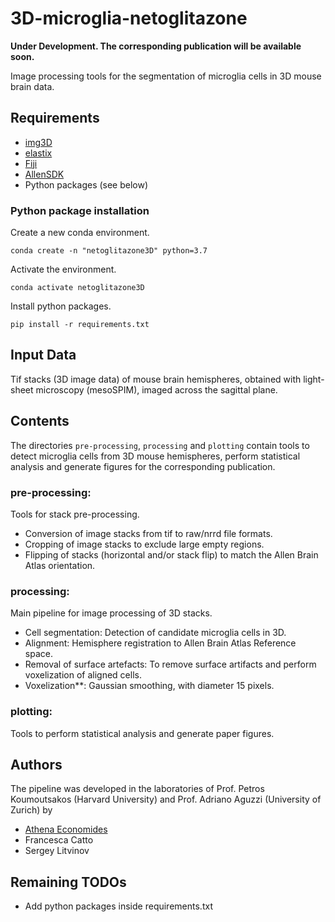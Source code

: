 # 3D-microglia-netoglitazone

**Under Development. The corresponding publication will be available soon.**

Image processing tools for the segmentation of microglia cells in 3D mouse brain data.


## Requirements

* [img3D](https://github.com/aecon/img3D)
* [elastix](https://elastix.lumc.nl)
* [Fiji](https://fiji.sc)
* [AllenSDK](https://allensdk.readthedocs.io/en/latest)
* Python packages (see below)


### Python package installation

Create a new conda environment.
```
conda create -n "netoglitazone3D" python=3.7
```

Activate the environment.
```
conda activate netoglitazone3D
```

Install python packages.
```
pip install -r requirements.txt
```
<!---
I installed like this:
    conda install TODO:XXXX
-->


## Input Data

Tif stacks (3D image data) of mouse brain hemispheres, obtained with light-sheet microscopy (mesoSPIM), imaged across the sagittal plane.


## Contents
The directories `pre-processing`, `processing` and `plotting` contain tools to detect microglia cells from 3D mouse hemispheres, perform statistical analysis and generate figures for the corresponding publication.

### pre-processing:
Tools for stack pre-processing.
* Conversion of image stacks from tif to raw/nrrd file formats.
* Cropping of image stacks to exclude large empty regions.
* Flipping of stacks (horizontal and/or stack flip) to match the Allen Brain Atlas orientation.

### processing:
Main pipeline for image processing of 3D stacks.
* Cell segmentation: Detection of candidate microglia cells in 3D.
* Alignment: Hemisphere registration to Allen Brain Atlas Reference space.
* Removal of surface artefacts: To remove surface artifacts and perform voxelization of aligned cells.
* Voxelization**: Gaussian smoothing, with diameter 15 pixels.

### plotting:
Tools to perform statistical analysis and generate paper figures.


## Authors
The pipeline was developed in the laboratories of Prof. Petros Koumoutsakos (Harvard University) and Prof. Adriano Aguzzi (University of Zurich) by
* [Athena Economides](https://athenaeconomides.com)
* Francesca Catto
* Sergey Litvinov


## Remaining TODOs
* Add python packages inside requirements.txt


